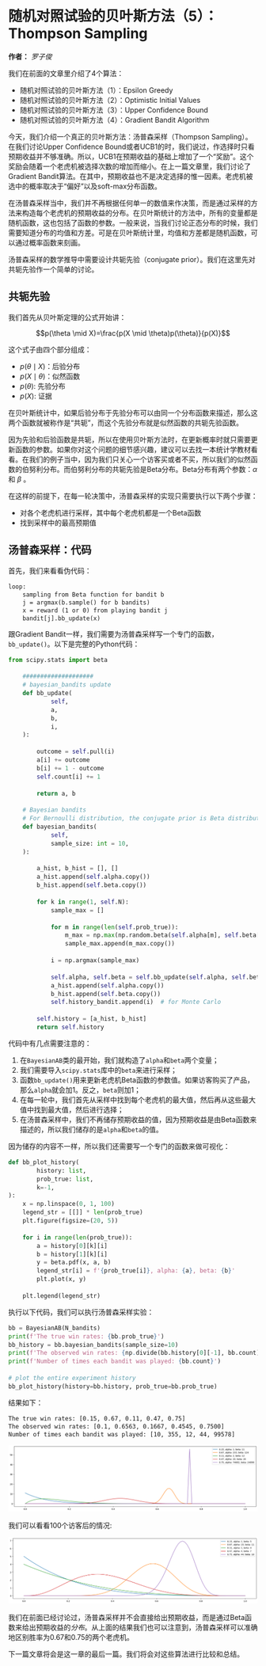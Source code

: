 随机对照试验的贝叶斯方法（5）：Thompson Sampling
===================================================

**作者：** *罗子俊*

我们在前面的文章里介绍了4个算法：

* 随机对照试验的贝叶斯方法（1）：Epsilon Greedy
* 随机对照试验的贝叶斯方法（2）：Optimistic Initial Values
* 随机对照试验的贝叶斯方法（3）：Upper Confidence Bound
* 随机对照试验的贝叶斯方法（4）：Gradient Bandit Algorithm

今天，我们介绍一个真正的贝叶斯方法：汤普森采样（Thompson Sampling）。在我们讨论Upper Confidence Bound或者UCB1的时，我们说过，作选择时只看预期收益并不够准确。所以，UCB1在预期收益的基础上增加了一个“奖励”。这个奖励会随着一个老虎机被选择次数的增加而缩小。在上一篇文章里，我们讨论了Gradient Bandit算法。在其中，预期收益也不是决定选择的惟一因素。老虎机被选中的概率取决于“偏好”以及soft-max分布函数。

在汤普森采样当中，我们并不再根据任何单一的数值来作决策，而是通过采样的方法来构造每个老虎机的预期收益的分布。在贝叶斯统计的方法中，所有的变量都是随机函数，这也包括了函数的参数。一般来说，当我们讨论正态分布的时候，我们需要知道分布的均值和方差。可是在贝叶斯统计里，均值和方差都是随机函数，可以通过概率函数来刻画。

汤普森采样的数学推导中需要设计共轭先验（conjugate prior）。我们在这里先对共轭先验作一个简单的讨论。

## 共轭先验

我们首先从贝叶斯定理的公式开始讲：

$$p(\theta \mid X)=\frac{p(X \mid \theta)p(\theta)}{p(X)}$$

这个式子由四个部分组成：

* $p(\theta \mid X)$：后验分布
* $p(X \mid \theta)$：似然函数
* $p(\theta)$: 先验分布
* $p(X)$: 证据

在贝叶斯统计中，如果后验分布于先验分布可以由同一个分布函数来描述，那么这两个函数就被称作是“共轭”，而这个先验分布就是似然函数的共轭先验函数。

因为先验和后验函数是共轭，所以在使用贝叶斯方法时，在更新概率时就只需要更新函数的参数。如果你对这个问题的细节感兴趣，建议可以去找一本统计学教材看看。在我们的例子当中，因为我们只关心一个访客买或者不买，所以我们的似然函数的伯努利分布。而伯努利分布的共轭先验是Beta分布。Beta分布有两个参数：$\alpha$ 和 $\beta$ 。

在这样的前提下，在每一轮决策中，汤普森采样的实现只需要执行以下两个步骤：
* 对各个老虎机进行采样，其中每个老虎机都是一个Beta函数
* 找到采样中的最高预期值

## 汤普森采样：代码

首先，我们来看看伪代码：

```
loop:
    sampling from Beta function for bandit b
    j = argmax(b.sample() for b bandits)
    x = reward (1 or 0) from playing bandit j
    bandit[j].bb_update(x)
```

跟Gradient Bandit一样，我们需要为汤普森采样写一个专门的函数，`bb_update()`。以下是完整的Python代码：

```python
from scipy.stats import beta

    ####################
    # bayesian_bandits update
    def bb_update(
            self,
            a,
            b,
            i,
    ):

        outcome = self.pull(i)
        a[i] += outcome
        b[i] += 1 - outcome
        self.count[i] += 1

        return a, b

    # Bayesian bandits
    # For Bernoulli distribution, the conjugate prior is Beta distribution
    def bayesian_bandits(
            self,
            sample_size: int = 10,
    ):

        a_hist, b_hist = [], []
        a_hist.append(self.alpha.copy())
        b_hist.append(self.beta.copy())

        for k in range(1, self.N):
            sample_max = []

            for m in range(len(self.prob_true)):
                m_max = np.max(np.random.beta(self.alpha[m], self.beta[m], sample_size))
                sample_max.append(m_max.copy())

            i = np.argmax(sample_max)

            self.alpha, self.beta = self.bb_update(self.alpha, self.beta, i)
            a_hist.append(self.alpha.copy())
            b_hist.append(self.beta.copy())
            self.history_bandit.append(i)  # for Monte Carlo

        self.history = [a_hist, b_hist]
        return self.history
```

代码中有几点需要注意的：
1. 在`BayesianAB`类的最开始，我们就构造了`alpha`和`beta`两个变量；
2. 我们需要导入`scipy.stats`库中的`beta`来进行采样；
3. 函数`bb_update()`用来更新老虎机Beta函数的参数值。如果访客购买了产品，那么`alpha`就会加1。反之，`beta`则加1；
4. 在每一轮中，我们首先从采样中找到每个老虎机的最大值，然后再从这些最大值中找到最大值，然后进行选择；
5. 在汤普森采样中，我们不再储存预期收益的值，因为预期收益是由Beta函数来描述的，所以我们储存的是`alpha`和`beta`的值。

因为储存的内容不一样，所以我们还需要写一个专门的函数来做可视化：

```python
def bb_plot_history(
        history: list,
        prob_true: list,
        k=-1,
):
    x = np.linspace(0, 1, 100)
    legend_str = [[]] * len(prob_true)
    plt.figure(figsize=(20, 5))

    for i in range(len(prob_true)):
        a = history[0][k][i]
        b = history[1][k][i]
        y = beta.pdf(x, a, b)
        legend_str[i] = f'{prob_true[i]}, alpha: {a}, beta: {b}'
        plt.plot(x, y)

    plt.legend(legend_str)
```

执行以下代码，我们可以执行汤普森采样实验：

```python
bb = BayesianAB(N_bandits)
print(f'The true win rates: {bb.prob_true}')
bb_history = bb.bayesian_bandits(sample_size=10)
print(f'The observed win rates: {np.divide(bb.history[0][-1], bb.count)}')
print(f'Number of times each bandit was played: {bb.count}')

# plot the entire experiment history
bb_plot_history(history=bb.history, prob_true=bb.prob_true)
```

结果如下：

```
The true win rates: [0.15, 0.67, 0.11, 0.47, 0.75]
The observed win rates: [0.1, 0.6563, 0.1667, 0.4545, 0.7500]
Number of times each bandit was played: [10, 355, 12, 44, 99578]
```

![Bayesian Bandits](bb.png)

我们可以看看100个访客后的情况:

![Bayesian Bandits (first 100)](bb_100.png)

我们在前面已经讨论过，汤普森采样并不会直接给出预期收益，而是通过Beta函数来给出预期收益的*分布*。从上面的结果我们也可以注意到，汤普森采样可以准确地区别胜率为0.67和0.75的两个老虎机。

下一篇文章将会是这一章的最后一篇。我们将会对这些算法进行比较和总结。